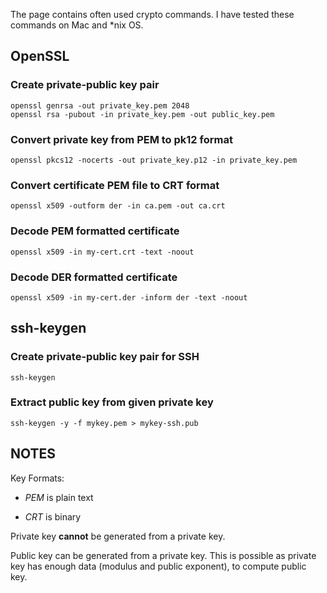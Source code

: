 The page contains often used crypto commands. I have tested these commands on Mac and *nix OS.

## OpenSSL

### Create private-public key pair

```shell
openssl genrsa -out private_key.pem 2048
openssl rsa -pubout -in private_key.pem -out public_key.pem
```

### Convert private key from PEM to pk12 format
```shell
openssl pkcs12 -nocerts -out private_key.p12 -in private_key.pem
```

### Convert certificate PEM file to CRT format
```shell
openssl x509 -outform der -in ca.pem -out ca.crt
```

### Decode PEM formatted certificate

```shell
openssl x509 -in my-cert.crt -text -noout
```

### Decode DER formatted certificate

```shell
openssl x509 -in my-cert.der -inform der -text -noout
```

## ssh-keygen

### Create private-public key pair for SSH

`ssh-keygen`

### Extract public key from given private key

`ssh-keygen -y -f mykey.pem > mykey-ssh.pub`


## NOTES

Key Formats: 

- *PEM* is plain text

- *CRT* is binary

Private key __cannot__ be generated from a private key.

Public key can be generated from a private key. This is possible as private key has enough data (modulus and public exponent), to compute public key.



